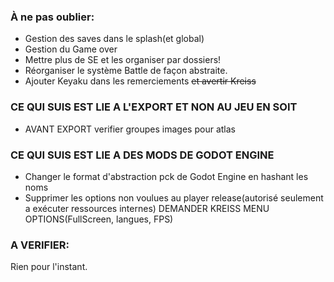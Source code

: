 ### À ne pas oublier:
* Gestion des saves dans le splash(et global)
* Gestion du Game over
* Mettre plus de SE et les organiser par dossiers!
* Réorganiser le système Battle de façon abstraite.
* Ajouter Keyaku dans les remerciements ~~et avertir Kreiss~~

### CE QUI SUIS EST LIE A L'EXPORT ET NON AU JEU EN SOIT

* AVANT EXPORT verifier groupes images pour atlas

### CE QUI SUIS EST LIE A DES MODS DE GODOT ENGINE

* Changer le format d'abstraction pck de Godot Engine en hashant les noms
* Supprimer les options non voulues au player release(autorisé seulement a
  exécuter ressources internes)
DEMANDER KREISS MENU OPTIONS(FullScreen, langues, FPS)


### A VERIFIER:
Rien pour l'instant.
